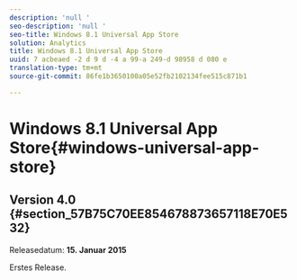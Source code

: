 ```yaml
---
description: 'null '
seo-description: 'null '
seo-title: Windows 8.1 Universal App Store
solution: Analytics
title: Windows 8.1 Universal App Store
uuid: 7 acbeaed -2 d 9 d -4 a 99-a 249-d 98958 d 080 e
translation-type: tm+mt
source-git-commit: 86fe1b3650100a05e52fb2102134fee515c871b1

---
```



# Windows 8.1 Universal App Store{#windows-universal-app-store}

## Version 4.0 {#section_57B75C70EE854678873657118E70E532}

Releasedatum: **15. Januar 2015**

Erstes Release.
